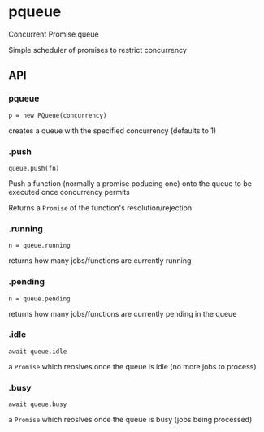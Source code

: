 # pqueue
Concurrent Promise queue

Simple scheduler of promises to restrict concurrency

## API

### pqueue

`p = new PQueue(concurrency)`

creates a queue with the specified concurrency (defaults to 1)

### .push

`queue.push(fn)`

Push a function (normally a promise poducing one) onto the queue to be executed once concurrency permits

Returns a `Promise` of the function's resolution/rejection

### .running

`n = queue.running`

returns how many jobs/functions are currently running

### .pending

`n = queue.pending`

returns how many jobs/functions are currently pending in the queue


### .idle

`await queue.idle`

a `Promise` which reoslves once the queue is idle (no more jobs to process)

### .busy

`await queue.busy`

a `Promise` which reoslves once the queue is busy (jobs being processed)
